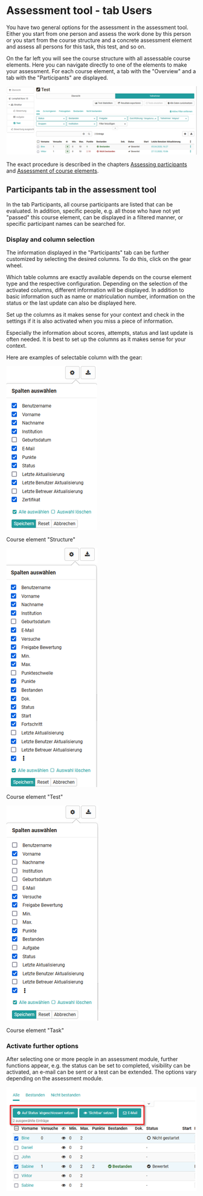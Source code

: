 # Assessment tool - tab Users

You have two general options for the assessment in the assessment tool. Either you start from one person and assess the work done by this person or you start from the course structure and a concrete assessment element and assess all persons for this task, this test, and so on.

On the far left you will see the course structure with all assessable course elements. Here you can navigate directly to one of the elements to make your assessment.  For each course element, a tab with the "Overview" and a tab with the "Participants" are displayed. 

![Assessment tool participant overview](assets/Bewertungswerkzeug_Teilnehmer_172.png)

The exact procedure is described in the chapters [Assessing participants](../learningresources/Assessment_of_learners.md) and [Assessment of course elements](../learningresources/Assessment_of_course_modules.md).


## Participants tab in the assessment tool
In the tab Participants, all course participants are listed that can be evaluated. In addition, specific people, e.g. all those who have not yet "passed" this course element, can be displayed in a filtered manner, or specific participant names can be searched for.


### Display and column selection

The information displayed in the "Participants" tab can be further customized by selecting the desired columns. To do this, click on the gear wheel. 

Which table columns are exactly available depends on the course element type and the respective configuration. Depending on the selection of the activated columns, different information will be displayed. In addition to basic information such as name or matriculation number, information on the status or the last update can also be displayed here.

Set up the columns as it makes sense for your context and check in the settings if it is also activated when you miss a piece of information.

Especially the information about scores, attempts, status and last update is often needed. It is best to set up the columns as it makes sense for your context.

Here are examples of selectable column with the gear: 

![Kursbaustein Struktur Spaltenwahl](assets/Bewertungswerkzeug_Struktur_Spalte_172.png)

Course element "Structure"

![Kursbaustein Test Spaltenwahl](assets/Bewertungswerkzeug_test_Spalte_172.png)

Course element "Test"

![Kursbaustein Aufgabe Spaltenwahl](assets/Bewertungswerkzeug_aufgabe_Spalte_172.png)

Course element "Task"

  
### Activate further options

After selecting one or more people in an assessment module, further functions appear, e.g. the status can be set to completed, visibility can be activated, an e-mail can be sent or a test can be extended. The options vary depending on the assessment module.

![](assets/Bewerungswerkzeug_Funktionen_erscheinen.png)


